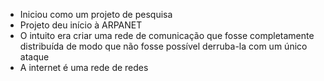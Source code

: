 - Iniciou como um projeto de pesquisa
- Projeto deu início à ARPANET
- O intuito era criar uma rede de comunicação que fosse completamente distribuída de modo que não fosse possível derruba-la com um único ataque
- A internet é uma rede de redes